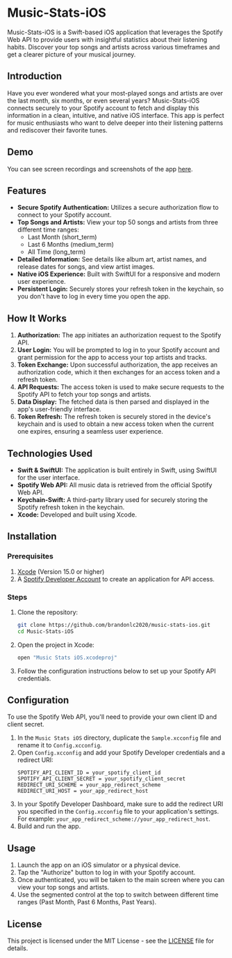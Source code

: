 # Music-Stats-iOS

Music-Stats-iOS is a Swift-based iOS application that leverages the Spotify Web API to provide users with insightful statistics about their listening habits. Discover your top songs and artists across various timeframes and get a clearer picture of your musical journey.

## Introduction

Have you ever wondered what your most-played songs and artists are over the last month, six months, or even several years? Music-Stats-iOS connects securely to your Spotify account to fetch and display this information in a clean, intuitive, and native iOS interface. This app is perfect for music enthusiasts who want to delve deeper into their listening patterns and rediscover their favorite tunes.

## Demo

You can see screen recordings and screenshots of the app [here](https://brandonlc2020.github.io/Portfolio/project/6).

## Features

  * **Secure Spotify Authentication:** Utilizes a secure authorization flow to connect to your Spotify account.
  * **Top Songs and Artists:** View your top 50 songs and artists from three different time ranges:
      * Last Month (short\_term)
      * Last 6 Months (medium\_term)
      * All Time (long\_term)
  * **Detailed Information:** See details like album art, artist names, and release dates for songs, and view artist images.
  * **Native iOS Experience:** Built with SwiftUI for a responsive and modern user experience.
  * **Persistent Login:** Securely stores your refresh token in the keychain, so you don't have to log in every time you open the app.

## How It Works

1.  **Authorization:** The app initiates an authorization request to the Spotify API.
2.  **User Login:** You will be prompted to log in to your Spotify account and grant permission for the app to access your top artists and tracks.
3.  **Token Exchange:** Upon successful authorization, the app receives an authorization code, which it then exchanges for an access token and a refresh token.
4.  **API Requests:** The access token is used to make secure requests to the Spotify API to fetch your top songs and artists.
5.  **Data Display:** The fetched data is then parsed and displayed in the app's user-friendly interface.
6.  **Token Refresh:** The refresh token is securely stored in the device's keychain and is used to obtain a new access token when the current one expires, ensuring a seamless user experience.

## Technologies Used

  * **Swift & SwiftUI:** The application is built entirely in Swift, using SwiftUI for the user interface.
  * **Spotify Web API:** All music data is retrieved from the official Spotify Web API.
  * **Keychain-Swift:** A third-party library used for securely storing the Spotify refresh token in the keychain.
  * **Xcode:** Developed and built using Xcode.

## Installation

### Prerequisites

1.  [Xcode](https://developer.apple.com/xcode/) (Version 15.0 or higher)
2.  A [Spotify Developer Account](https://developer.spotify.com/dashboard/) to create an application for API access.

### Steps

1.  Clone the repository:
    ```bash
    git clone https://github.com/brandonlc2020/music-stats-ios.git
    cd Music-Stats-iOS
    ```
2.  Open the project in Xcode:
    ```bash
    open "Music Stats iOS.xcodeproj"
    ```
3.  Follow the configuration instructions below to set up your Spotify API credentials.

## Configuration

To use the Spotify Web API, you'll need to provide your own client ID and client secret.

1.  In the `Music Stats iOS` directory, duplicate the `Sample.xcconfig` file and rename it to `Config.xcconfig`.
2.  Open `Config.xcconfig` and add your Spotify Developer credentials and a redirect URI:
    ```
    SPOTIFY_API_CLIENT_ID = your_spotify_client_id
    SPOTIFY_API_CLIENT_SECRET = your_spotify_client_secret
    REDIRECT_URI_SCHEME = your_app_redirect_scheme 
    REDIRECT_URI_HOST = your_app_redirect_host 
    ```
3.  In your Spotify Developer Dashboard, make sure to add the redirect URI you specified in the `Config.xcconfig` file to your application's settings. For example: `your_app_redirect_scheme://your_app_redirect_host`.
4.  Build and run the app.

## Usage

1.  Launch the app on an iOS simulator or a physical device.
2.  Tap the "Authorize" button to log in with your Spotify account.
3.  Once authenticated, you will be taken to the main screen where you can view your top songs and artists.
4.  Use the segmented control at the top to switch between different time ranges (Past Month, Past 6 Months, Past Years).

## License

This project is licensed under the MIT License - see the [LICENSE](https://www.google.com/search?q=LICENSE) file for details.
